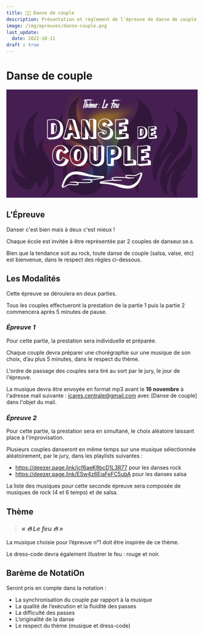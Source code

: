 ```yaml
---
title: 💃🕺 Danse de couple
description: Présentation et règlement de l'épreuve de danse de couple
image: /img/epreuves/danse-couple.png
last_update:
  date: 2022-10-11
draft : true
---
```


# Danse de couple

![](/img/epreuves/danse-couple.png)

## L'Épreuve

Danser c'est bien mais à deux c'est mieux ! 

Chaque école est invitée à être représentée par 2 couples de danseur.se.s. 

Bien que la tendance soit au rock, toute danse de couple (salsa, valse, etc) est bienvenue, dans le respect des règles ci-dessous. 



## Les Modalités

Cette épreuve se déroulera en deux parties. 

Tous les couples effectueront la prestation de la partie 1 puis la partie 2 commencera après 5 minutes de pause. 

### *Épreuve 1*

Pour cette partie, la prestation sera individuelle et préparée.

Chaque couple devra préparer une chorégraphie sur une musique de son choix, d’au plus 5 minutes, dans le respect du thème. 

L'ordre de passage des couples sera tiré au sort par le jury, le jour de l'épreuve.

La musique devra être envoyée en format mp3 avant le **16 novembre** à l'adresse mail suivante : [icares.centrale@gmail.com](mailto:icares.centrale@gmail.com) avec [Danse de couple] dans l'objet du mail.

### *Épreuve 2* 

Pour cette partie, la prestation sera en simultané, le choix aléatoire laissant place à l'improvisation.

Plusieurs couples danseront en même temps sur une musique sélectionnée aléatoirement, par le jury, dans les playlists suivantes :
* https://deezer.page.link/jcf6aeK9bcD1L3R77 pour les danses rock
* https://deezer.page.link/ESw4z6EjaFeFC5ubA pour les danses salsa

La liste des musiques pour cette seconde épreuve sera composée de musiques de rock (4 et 6 temps) et de salsa. 



## Thème

> ### ***« 🔥 Le feu 🔥 »***

La musique choisie pour l’épreuve n°1 doit être inspirée de ce thème. 

Le dress-code devra également illustrer le feu : rouge et noir. 



## Barème de NotatiOn

Seront pris en compte dans la notation :
* La synchronisation du couple par rapport à la musique
* La qualité de l’exécution et la fluidité des passes
* La difficulté des passes
* L’originalité de la danse
* Le respect du thème (musique et dress-code)
